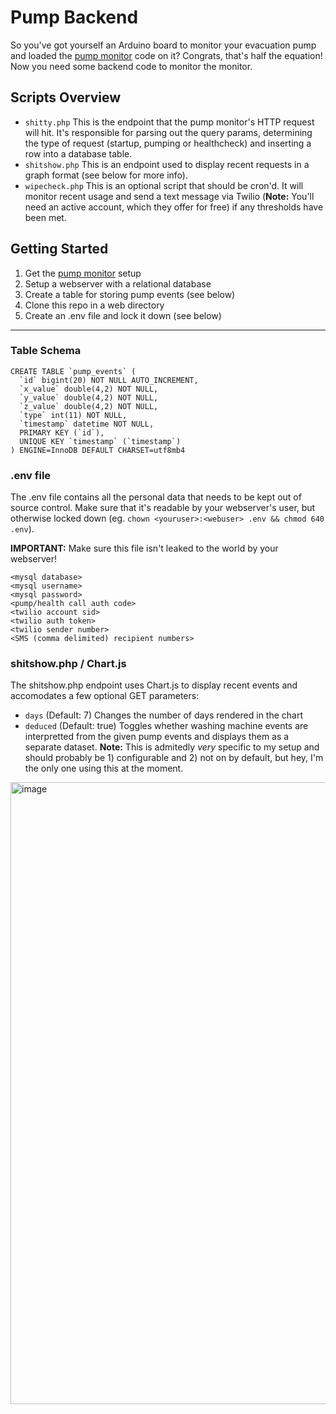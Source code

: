 # Pump Backend
So you've got yourself an Arduino board to monitor your evacuation pump and loaded the [pump monitor](https://github.com/thejart/pump-monitor) code on it? Congrats, that's half the equation! Now you need some backend code to monitor the monitor.

## Scripts Overview
- `shitty.php` This is the endpoint that the pump monitor's HTTP request will hit. It's responsible for parsing out the query params, determining the type of request (startup, pumping or healthcheck) and inserting a row into a database table.
- `shitshow.php` This is an endpoint used to display recent requests in a graph format (see below for more info).
- `wipecheck.php` This is an optional script that should be cron'd. It will monitor recent usage and send a text message via Twilio (**Note:** You'll need an active account, which they offer for free) if any thresholds have been met.

## Getting Started
1. Get the [pump monitor](https://github.com/thejart/pump-monitor) setup
2. Setup a webserver with a relational database
3. Create a table for storing pump events (see below)
4. Clone this repo in a web directory
5. Create an .env file and lock it down (see below)

---
### Table Schema
```
CREATE TABLE `pump_events` (
  `id` bigint(20) NOT NULL AUTO_INCREMENT,
  `x_value` double(4,2) NOT NULL,
  `y_value` double(4,2) NOT NULL,
  `z_value` double(4,2) NOT NULL,
  `type` int(11) NOT NULL,
  `timestamp` datetime NOT NULL,
  PRIMARY KEY (`id`),
  UNIQUE KEY `timestamp` (`timestamp`)
) ENGINE=InnoDB DEFAULT CHARSET=utf8mb4
```

### .env file
The .env file contains all the personal data that needs to be kept out of source control. Make sure that it's readable by your webserver's user, but otherwise locked down (eg. `chown <youruser>:<webuser> .env && chmod 640 .env`).

**IMPORTANT:** Make sure this file isn't leaked to the world by your webserver!
```
<mysql database>
<mysql username>
<mysql password>
<pump/health call auth code>
<twilio account sid>
<twilio auth token>
<twilio sender number>
<SMS (comma delimited) recipient numbers>
```

### shitshow.php / Chart.js
The shitshow.php endpoint uses Chart.js to display recent events and accomodates a few optional GET parameters:
- `days` (Default: 7) Changes the number of days rendered in the chart
- `deduced` (Default: true) Toggles whether washing machine events are interpretted from the given pump events and displays them as a separate dataset. **Note:** This is admitedly *very* specific to my setup and should probably be 1) configurable and 2) not on by default, but hey, I'm the only one using this at the moment.

<img width="995" alt="image" src="https://user-images.githubusercontent.com/1659844/171009829-07affab9-a130-4471-92c3-644c3c40cca6.png">
